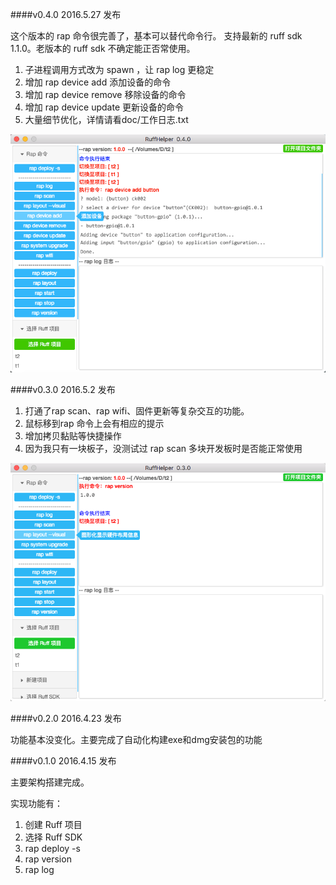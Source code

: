 ####v0.4.0
2016.5.27 发布

这个版本的 rap 命令很完善了，基本可以替代命令行。
支持最新的 ruff sdk 1.1.0。老版本的 ruff sdk 不确定能正否常使用。

1. 子进程调用方式改为 spawn ，让 rap log 更稳定
2. 增加 rap device add 添加设备的命令
3. 增加 rap device remove 移除设备的命令
4. 增加 rap device update 更新设备的命令
5. 大量细节优化，详情请看doc/工作日志.txt

![preview](./version/v0.4.0.png)

####v0.3.0
2016.5.2 发布

1. 打通了rap scan、rap wifi、固件更新等复杂交互的功能。
2. 鼠标移到rap 命令上会有相应的提示
3. 增加拷贝黏贴等快捷操作
4. 因为我只有一块板子，没测试过 rap scan 多块开发板时是否能正常使用

![preview](./version/v0.3.0.png)

####v0.2.0
2016.4.23 发布

功能基本没变化。主要完成了自动化构建exe和dmg安装包的功能


####v0.1.0
2016.4.15 发布

主要架构搭建完成。

实现功能有：

1. 创建 Ruff 项目
2. 选择 Ruff SDK
3. rap deploy -s
4. rap version
5. rap log 
